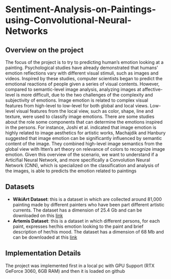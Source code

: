 # Sentiment-Analysis-on-Paintings-using-Convolutional-Neural-Networks

## Overview on the project

The focus of the project is to try to predicting human’s emotion looking at a painting.
Psychological studies have already demonstrated that humans’ emotion reflections vary with different visual stimuli, such as images and videos. 
Inspired by these studies, computer scientists began to predict the emotional reactions of people given a series of visual contents. However, compared to semantic-level image analysis, analyzing images at affective-level is more difficult, due to the two challenges of the complexity and subjectivity of emotions. Image emotion is related to complex visual features from high-level to low-level for both global and local views. Low-level visual features from the local view, such as color, shape, line and texture, were used to classify image emotions. There are some studies about the role some components that can determine the emotions inspired in the persons. For instance, Joshi et al. indicated that image emotion is highly related to image aesthetics for artistic works, Machajdik and Hanbury suggested that image emotion can be significantly influenced by semantic content of the image. They combined high-level image semantics from the global view with Itten’s art theory on relevance of colors to recognize image emotion.
Given this overview of the scenario, we want to understand if a Articifial Neural Network, and more specifically a Convolution Neural Network (CNN), which is specialized
on the classification and analysis of the images, is able to predicts the emotion related
to paintings

## Datasets 

- **WikiArt Dataset**: this is a dataset in which are collected around 81,000 painting made by different painters who have been part different artistic currents. The
dataset has a dimension of 25.4 Gb and can be downloaded on this [link](https://drive.google.com/file/d/1vTChp3nU5GQeLkPwotrybpUGUXj12BTK/view)
- **Artemis Dataset**: this is a dataset in which different persons, for each paint, expresses her/his emotion looking to the paint and brief description of her/his mood. The dataset has a dimension of 68 Mb and can be downloaded at this [link](https://www.artemisdataset.org/#dataset)

## Implementation Details
The project was implemented first in a local pc with GPU Support (RTX GeForce 3060, 6GB RAM) and then it is loaded on github
